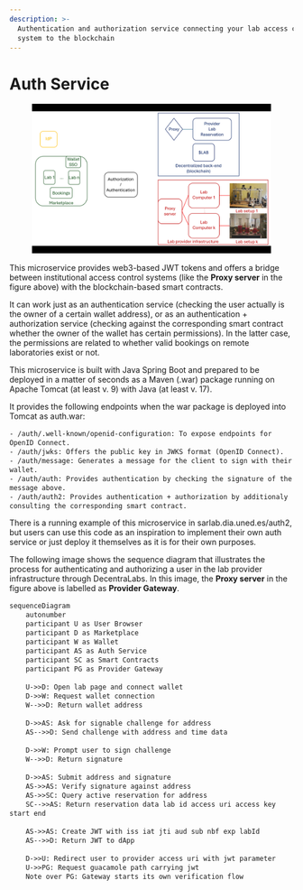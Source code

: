 ```yaml
---
description: >-
  Authentication and authorization service connecting your lab access control
  system to the blockchain
---
```


# Auth Service

<figure><img src=".gitbook/assets/image.png" alt=""><figcaption></figcaption></figure>

This microservice provides web3-based JWT tokens and offers a bridge between institutional access control systems (like the **Proxy server** in the figure above) with the blockchain-based smart contracts.

It can work just as an authentication service (checking the user actually is the owner of a certain wallet address), or as an authentication + authorization service (checking against the corresponding smart contract whether the owner of the wallet has certain permissions). In the latter case, the permissions are related to whether valid bookings on remote laboratories exist or not.

This microservice is built with Java Spring Boot and prepared to be deployed in a matter of seconds as a Maven (.war) package running on Apache Tomcat (at least v. 9) with Java (at least v. 17).

It provides the following endpoints when the war package is deployed into Tomcat as auth.war:

```
- /auth/.well-known/openid-configuration: To expose endpoints for OpenID Connect.
- /auth/jwks: Offers the public key in JWKS format (OpenID Connect).
- /auth/message: Generates a message for the client to sign with their wallet.
- /auth/auth: Provides authentication by checking the signature of the message above.
- /auth/auth2: Provides authentication + authorization by additionaly consulting the corresponding smart contract.
```

There is a running example of this microservice in sarlab.dia.uned.es/auth2, but users can use this code as an inspiration to implement their own auth service or just deploy it themselves as it is for their own purposes.

The following image shows the sequence diagram that illustrates the process for authenticating and authorizing a user in the lab provider infrastructure through DecentraLabs. In this image, the **Proxy server** in the figure above is labelled as **Provider Gateway**.

```mermaid
sequenceDiagram
    autonumber
    participant U as User Browser
    participant D as Marketplace
    participant W as Wallet
    participant AS as Auth Service
    participant SC as Smart Contracts
    participant PG as Provider Gateway

    U->>D: Open lab page and connect wallet
    D->>W: Request wallet connection
    W-->>D: Return wallet address

    D->>AS: Ask for signable challenge for address
    AS-->>D: Send challenge with address and time data

    D->>W: Prompt user to sign challenge
    W-->>D: Return signature

    D->>AS: Submit address and signature
    AS->>AS: Verify signature against address
    AS->>SC: Query active reservation for address
    SC-->>AS: Return reservation data lab id access uri access key start end

    AS->>AS: Create JWT with iss iat jti aud sub nbf exp labId
    AS-->>D: Return JWT to dApp

    D->>U: Redirect user to provider access uri with jwt parameter
    U->>PG: Request guacamole path carrying jwt
    Note over PG: Gateway starts its own verification flow
```
